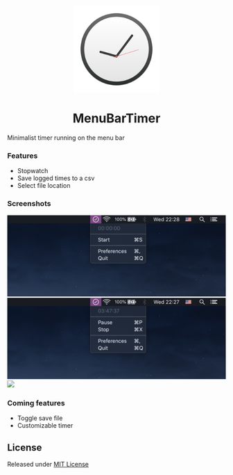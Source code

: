 <div align="center">
  <img src="Stuff/Logo.png" width="200" height="200">
  <h1>MenuBarTimer</h1>
</div>

Minimalist timer running on the menu bar

### Features
- Stopwatch
- Save logged times to a csv
- Select file location

### Screenshots
<img src="Stuff/Screenshot.png">
<img src="Stuff/Screenshot2.png">
<img src="Stuff/Screenshot3.png">

### Coming features
- Toggle save file
- Customizable timer

## License
Released under [MIT License](https://github.com/grdnrt/menu-bar-timer/blob/master/LICENSE)
